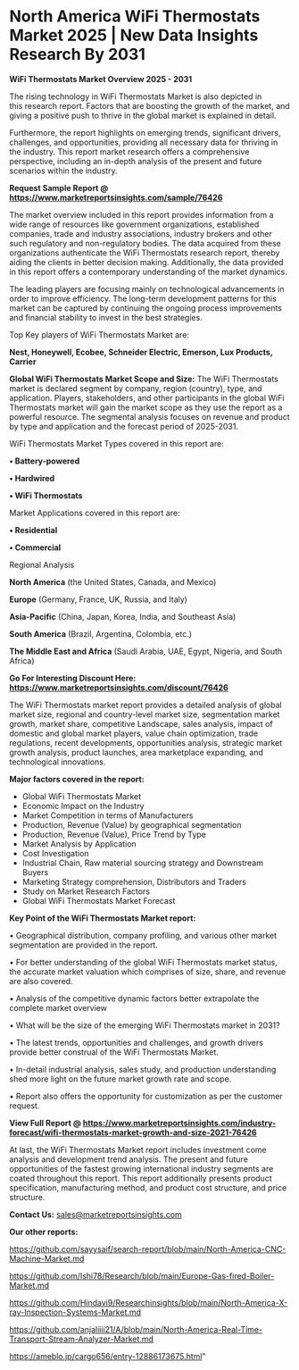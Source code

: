 # North America WiFi Thermostats Market 2025 | New Data Insights Research By 2031

<Strong> WiFi Thermostats Market Overview 2025 - 2031</strong>

The rising technology in WiFi Thermostats Market is also depicted in this research report. Factors that are boosting the growth of the market, and giving a positive push to thrive in the global market is explained in detail.

Furthermore, the report highlights on emerging trends, significant drivers, challenges, and opportunities, providing all necessary data for thriving in the industry. This report market research offers a comprehensive perspective, including an in-depth analysis of the present and future scenarios within the industry.

<strong>Request Sample Report @ <a href=https://www.marketreportsinsights.com/sample/76426>https://www.marketreportsinsights.com/sample/76426</a></strong>

The market overview included in this report provides information from a wide range of resources like government organizations, established companies, trade and industry associations, industry brokers and other such regulatory and non-regulatory bodies. The data acquired from these organizations authenticate the WiFi Thermostats research report, thereby aiding the clients in better decision making. Additionally, the data provided in this report offers a contemporary understanding of the market dynamics.

The leading players are focusing mainly on technological advancements in order to improve efficiency. The long-term development patterns for this market can be captured by continuing the ongoing process improvements and financial stability to invest in the best strategies.

Top Key players of WiFi Thermostats Market are:

<strong>Nest, Honeywell, Ecobee, Schneider Electric, Emerson, Lux Products, Carrier</strong>

<strong><b>Global WiFi Thermostats Market Scope and Size:</b></strong>
The WiFi Thermostats market is declared segment by company, region (country), type, and application. Players, stakeholders, and other participants in the global WiFi Thermostats market will gain the market scope as they use the report as a powerful resource. The segmental analysis focuses on revenue and product by type and application and the forecast period of 2025-2031.

WiFi Thermostats Market Types covered in this report are:

<strong>• Battery-powered

• Hardwired

• WiFi Thermostats</strong>

Market Applications covered in this report are:

<strong>• Residential

• Commercial</strong> 

Regional Analysis

<strong>North America</strong> (the United States, Canada, and Mexico)

<strong>Europe</strong> (Germany, France, UK, Russia, and Italy)

<strong>Asia-Pacific</strong> (China, Japan, Korea, India, and Southeast Asia)

<strong>South America</strong> (Brazil, Argentina, Colombia, etc.)

<strong>The Middle East and Africa</strong> (Saudi Arabia, UAE, Egypt, Nigeria, and South Africa)

<strong>Go For Interesting Discount Here: <a href=https://www.marketreportsinsights.com/discount/76426>https://www.marketreportsinsights.com/discount/76426</a></strong>

The WiFi Thermostats market report provides a detailed analysis of global market size, regional and country-level market size, segmentation market growth, market share, competitive Landscape, sales analysis, impact of domestic and global market players, value chain optimization, trade regulations, recent developments, opportunities analysis, strategic market growth analysis, product launches, area marketplace expanding, and technological innovations.

<strong><b>Major factors covered in the report:</b></strong>
<ul>
  <li>Global WiFi Thermostats Market </li>
  <li>Economic Impact on the Industry</li>
  <li>Market Competition in terms of Manufacturers</li>
  <li>Production, Revenue (Value) by geographical segmentation</li>
  <li>Production, Revenue (Value), Price Trend by Type</li>
  <li>Market Analysis by Application</li>
  <li>Cost Investigation</li>
  <li>Industrial Chain, Raw material sourcing strategy and Downstream Buyers</li>
  <li>Marketing Strategy comprehension, Distributors and Traders</li>
  <li>Study on Market Research Factors</li>
  <li>Global WiFi Thermostats Market Forecast</li>
</ul>

<strong><b>Key Point of the WiFi Thermostats Market report:</b></strong>

• Geographical distribution, company profiling, and various other market segmentation are provided in the report.

• For better understanding of the global WiFi Thermostats market status, the accurate market valuation which comprises of size, share, and revenue are also covered.

• Analysis of the competitive dynamic factors better extrapolate the complete market overview

• What will be the size of the emerging WiFi Thermostats market in 2031?

• The latest trends, opportunities and challenges, and growth drivers provide better construal of the WiFi Thermostats Market.

• In-detail industrial analysis, sales study, and production understanding shed more light on the future market growth rate and scope.

• Report also offers the opportunity for customization as per the customer request.

<strong><b>View Full Report @ <a href=https://www.marketreportsinsights.com/industry-forecast/wifi-thermostats-market-growth-and-size-2021-76426>https://www.marketreportsinsights.com/industry-forecast/wifi-thermostats-market-growth-and-size-2021-76426</a></b></strong>


At last, the WiFi Thermostats Market report includes investment come analysis and development trend analysis. The present and future opportunities of the fastest growing international industry segments are coated throughout this report. This report additionally presents product specification, manufacturing method, and product cost structure, and price structure.

<strong>Contact Us:</strong>
sales@marketreportsinsights.com

<strong>Our other reports:</strong>

<a href=https://github.com/sayysaif/search-report/blob/main/North-America-CNC-Machine-Market.md>https://github.com/sayysaif/search-report/blob/main/North-America-CNC-Machine-Market.md</a>

<a href=https://github.com/Ishi78/Research/blob/main/Europe-Gas-fired-Boiler-Market.md>https://github.com/Ishi78/Research/blob/main/Europe-Gas-fired-Boiler-Market.md</a>

<a href=https://github.com/Hindavi9/Researchinsights/blob/main/North-America-X-ray-Inspection-Systems-Market.md>https://github.com/Hindavi9/Researchinsights/blob/main/North-America-X-ray-Inspection-Systems-Market.md</a>

<a href=https://github.com/anjaliiii21/A/blob/main/North-America-Real-Time-Transport-Stream-Analyzer-Market.md>https://github.com/anjaliiii21/A/blob/main/North-America-Real-Time-Transport-Stream-Analyzer-Market.md</a>

<a href=https://ameblo.jp/cargo656/entry-12886173675.html>https://ameblo.jp/cargo656/entry-12886173675.html</a>"
